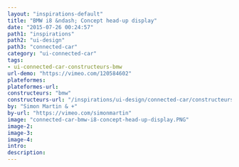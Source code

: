 ```yaml
---
layout: "inspirations-default"
title: "BMW i8 &ndash; Concept head-up display"
date: "2015-07-26 00:24:57"
path1: "inspirations"
path2: "ui-design"
path3: "connected-car"
category: "ui-connected-car"
tags:
- ui-connected-car-constructeurs-bmw
url-demo: "https://vimeo.com/120584602"
plateformes:
plateformes-url:
constructeurs: "bmw"
constructeurs-url: "/inspirations/ui-design/connected-car/constructeurs/bmw/"
by: "Simon Martin & +"
by-url: "https://vimeo.com/simonmartin"
image: "connected-car-bmw-i8-concept-head-up-display.PNG"
image-2:
image-3:
image-4:
intro:
description:
---
```

